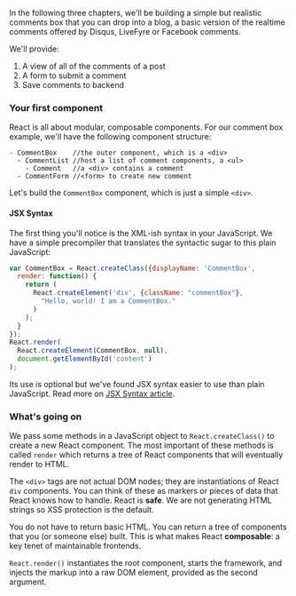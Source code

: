 In the following three chapters, we'll be building a simple but realistic comments box that you can drop into a blog, a basic version of the 
realtime comments offered by Disqus, LiveFyre or Facebook comments.

We'll provide:

1. A view of all of the comments of a post
2. A form to submit a comment
3. Save comments to backend

### Your first component

React is all about modular, composable components. For our comment box example, we'll have the following component structure:

```
- CommentBox    //the outer component, which is a <div>
  - CommentList //host a list of comment components, a <ul>
    - Comment   //a <div> contains a comment
  - CommentForm //<form> to create new comment
```

Let's build the `CommentBox` component, which is just a simple `<div>`.

#### JSX Syntax

The first thing you'll notice is the XML-ish syntax in your JavaScript. We have a simple precompiler that translates the syntactic sugar to this plain JavaScript:

```javascript
var CommentBox = React.createClass({displayName: 'CommentBox',
  render: function() {
    return (
      React.createElement('div', {className: "commentBox"},
        "Hello, world! I am a CommentBox."
      )
    );
  }
});
React.render(
  React.createElement(CommentBox, null),
  document.getElementById('content')
);
```

Its use is optional but we've found JSX syntax easier to use than plain JavaScript. Read more on <a href="https://facebook.github.io/react/docs/jsx-in-depth.html" target="_blank">JSX Syntax article</a>.

### What's going on

We pass some methods in a JavaScript object to `React.createClass()` to create a new React component. The most important of these methods is called `render` 
which returns a tree of React components that will eventually render to HTML.

The `<div>` tags are not actual DOM nodes; they are instantiations of React `div` components. You can think of these as markers or pieces of data that React knows how to handle. 
React is **safe**. We are not generating HTML strings so XSS protection is the default.

You do not have to return basic HTML. You can return a tree of components that you (or someone else) built. This is what makes React **composable**: 
a key tenet of maintainable frontends.

`React.render()` instantiates the root component, starts the framework, and injects the markup into a raw DOM element, provided as the second argument.
